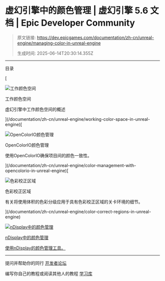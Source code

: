 # 虚幻引擎中的颜色管理 | 虚幻引擎 5.6 文档 | Epic Developer Community

> 原文链接: https://dev.epicgames.com/documentation/zh-cn/unreal-engine/managing-color-in-unreal-engine
> 
> 生成时间: 2025-06-14T20:30:14.355Z

---

目录

[

![工作颜色空间](https://d1iv7db44yhgxn.cloudfront.net/documentation/images/0d4f8404-43d6-40ac-a639-543a84136ec0/placeholder_topic.png)

工作颜色空间

虚幻引擎中工作颜色空间的概述





](/documentation/zh-cn/unreal-engine/working-color-space-in-unreal-engine)[

![OpenColorIO颜色管理](https://d1iv7db44yhgxn.cloudfront.net/documentation/images/ec77892c-b4d0-4eb5-a24c-8a8a9abdd66f/ocio_heroimage.png)

OpenColorIO颜色管理

使用OpenColorIO确保项目间的颜色一致性。





](/documentation/zh-cn/unreal-engine/color-management-with-opencolorio-in-unreal-engine)[

![色彩校正区域](https://d1iv7db44yhgxn.cloudfront.net/documentation/images/0a7fad11-ec5f-4698-aee1-83cc915cbf1d/topicimage_ccr.png)

色彩校正区域

有关将使用体积的色彩分级应用于具有色彩校正区域的关卡环境的细节。





](/documentation/zh-cn/unreal-engine/color-correct-regions-in-unreal-engine)

[](/documentation/zh-cn/unreal-engine/color-management-in-ndisplay-in-unreal-engine)

[![nDisplay中的颜色管理](https://d1iv7db44yhgxn.cloudfront.net/documentation/images/39240ca6-da1a-44bf-8c9b-95bf05c5ecb9/placeholder_topic.png)](/documentation/zh-cn/unreal-engine/color-management-in-ndisplay-in-unreal-engine)

[nDisplay中的颜色管理](/documentation/zh-cn/unreal-engine/color-management-in-ndisplay-in-unreal-engine)

[使用nDisplay的颜色管理工具。](/documentation/zh-cn/unreal-engine/color-management-in-ndisplay-in-unreal-engine)

* * *

提问并帮助你的同行 [开发者论坛](https://forums.unrealengine.com/categories?tag=unreal-engine)

编写你自己的教程或阅读其他人的教程 [学习库](https://dev.epicgames.com/community/unreal-engine/learning)